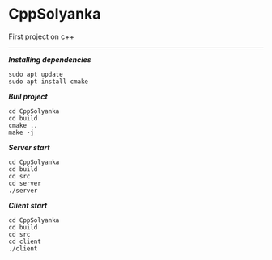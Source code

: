 # CppSolyanka
First project on c++

---

___Installing dependencies___
```
sudo apt update
sudo apt install cmake
```

___Buil project___
```
cd CppSolyanka
cd build
cmake ..
make -j
```

___Server start___
```
cd CppSolyanka
cd build
cd src
cd server
./server
```

___Client start___
```
cd CppSolyanka
cd build
cd src
cd client
./client
```

